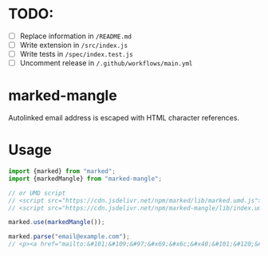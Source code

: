 <!-- The character `|` around a string denotes a place in this markdown file that needs to be changed for each extension. -->
<!-- You may also delete any comments you don't need anymore. -->

# TODO:

- [ ] Replace information in `/README.md`
- [ ] Write extension in `/src/index.js`
- [ ] Write tests in `/spec/index.test.js`
- [ ] Uncomment release in `/.github/workflows/main.yml`

<!-- Delete this line and above -->

# marked-mangle

Autolinked email address is escaped with HTML character references.

# Usage

```js
import {marked} from "marked";
import {markedMangle} from "marked-mangle";

// or UMD script
// <script src="https://cdn.jsdelivr.net/npm/marked/lib/marked.umd.js"></script>
// <script src="https://cdn.jsdelivr.net/npm/marked-mangle/lib/index.umd.js"></script>

marked.use(markedMangle());

marked.parse("email@example.com");
// <p><a href="mailto:&#101;&#109;&#97;&#x69;&#x6c;&#x40;&#101;&#120;&#x61;&#x6d;&#x70;&#x6c;&#x65;&#46;&#x63;&#x6f;&#109;">&#101;&#109;&#97;&#x69;&#x6c;&#x40;&#101;&#120;&#x61;&#x6d;&#x70;&#x6c;&#x65;&#46;&#x63;&#x6f;&#109;</a></p>
```
